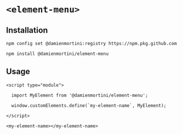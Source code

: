 # `<element-menu>`

## Installation

```
npm config set @damienmortini:registry https://npm.pkg.github.com

npm install @damienmortini/element-menu
```

## Usage
```
<script type="module">

  import MyElement from '@damienmortini/element-menu';

  window.customElements.define(`my-element-name`, MyElement);

</script>

<my-element-name></my-element-name>
```
